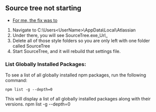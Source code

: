 ## Source tree not starting

* <u>For me, the fix was to </u>

1. Navigate to C:\Users\<UserName>\AppData\Local\Atlassian
2. Under there, you will see SourceTree.exe_Url_<RandomGuid>
3. Delete all of those style folders so you are only left with one folder called SourceTree
4. Start SourceTree, and it will rebuild that settings file.


### List Globally Installed Packages:

To see a list of all globally installed npm packages, run the following command:

```
npm list -g --depth=0
```

This will display a list of all globally installed packages along with their versions.
npm list -g --depth=0

